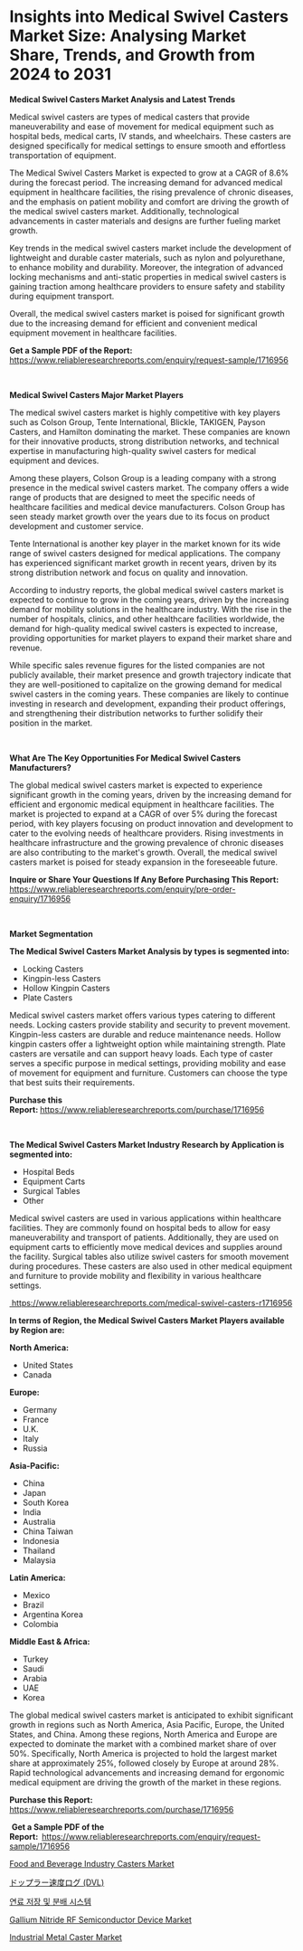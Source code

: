 <p><h1>Insights into Medical Swivel Casters Market Size: Analysing Market Share, Trends, and Growth from 2024 to 2031</h1></p><p><strong>Medical Swivel Casters Market Analysis and Latest Trends</strong></p>
<p><p>Medical swivel casters are types of medical casters that provide maneuverability and ease of movement for medical equipment such as hospital beds, medical carts, IV stands, and wheelchairs. These casters are designed specifically for medical settings to ensure smooth and effortless transportation of equipment.</p><p>The Medical Swivel Casters Market is expected to grow at a CAGR of 8.6% during the forecast period. The increasing demand for advanced medical equipment in healthcare facilities, the rising prevalence of chronic diseases, and the emphasis on patient mobility and comfort are driving the growth of the medical swivel casters market. Additionally, technological advancements in caster materials and designs are further fueling market growth.</p><p>Key trends in the medical swivel casters market include the development of lightweight and durable caster materials, such as nylon and polyurethane, to enhance mobility and durability. Moreover, the integration of advanced locking mechanisms and anti-static properties in medical swivel casters is gaining traction among healthcare providers to ensure safety and stability during equipment transport.</p><p>Overall, the medical swivel casters market is poised for significant growth due to the increasing demand for efficient and convenient medical equipment movement in healthcare facilities.</p></p>
<p><strong>Get a Sample PDF of the Report:&nbsp;</strong> <a href="https://www.reliableresearchreports.com/enquiry/request-sample/1716956">https://www.reliableresearchreports.com/enquiry/request-sample/1716956</a></p>
<p>&nbsp;</p>
<p><strong>Medical Swivel Casters Major Market Players</strong></p>
<p><p>The medical swivel casters market is highly competitive with key players such as Colson Group, Tente International, Blickle, TAKIGEN, Payson Casters, and Hamilton dominating the market. These companies are known for their innovative products, strong distribution networks, and technical expertise in manufacturing high-quality swivel casters for medical equipment and devices.</p><p>Among these players, Colson Group is a leading company with a strong presence in the medical swivel casters market. The company offers a wide range of products that are designed to meet the specific needs of healthcare facilities and medical device manufacturers. Colson Group has seen steady market growth over the years due to its focus on product development and customer service.</p><p>Tente International is another key player in the market known for its wide range of swivel casters designed for medical applications. The company has experienced significant market growth in recent years, driven by its strong distribution network and focus on quality and innovation.</p><p>According to industry reports, the global medical swivel casters market is expected to continue to grow in the coming years, driven by the increasing demand for mobility solutions in the healthcare industry. With the rise in the number of hospitals, clinics, and other healthcare facilities worldwide, the demand for high-quality medical swivel casters is expected to increase, providing opportunities for market players to expand their market share and revenue.</p><p>While specific sales revenue figures for the listed companies are not publicly available, their market presence and growth trajectory indicate that they are well-positioned to capitalize on the growing demand for medical swivel casters in the coming years. These companies are likely to continue investing in research and development, expanding their product offerings, and strengthening their distribution networks to further solidify their position in the market.</p></p>
<p>&nbsp;</p>
<p><strong>What Are The Key Opportunities For Medical Swivel Casters Manufacturers?</strong></p>
<p><p>The global medical swivel casters market is expected to experience significant growth in the coming years, driven by the increasing demand for efficient and ergonomic medical equipment in healthcare facilities. The market is projected to expand at a CAGR of over 5% during the forecast period, with key players focusing on product innovation and development to cater to the evolving needs of healthcare providers. Rising investments in healthcare infrastructure and the growing prevalence of chronic diseases are also contributing to the market's growth. Overall, the medical swivel casters market is poised for steady expansion in the foreseeable future.</p></p>
<p><strong>Inquire or Share Your Questions If Any Before Purchasing This Report:</strong> <a href="https://www.reliableresearchreports.com/enquiry/pre-order-enquiry/1716956">https://www.reliableresearchreports.com/enquiry/pre-order-enquiry/1716956</a></p>
<p>&nbsp;</p>
<p><strong>Market Segmentation</strong></p>
<p><strong>The Medical Swivel Casters Market Analysis by types is segmented into:</strong></p>
<p><ul><li>Locking Casters</li><li>Kingpin-less Casters</li><li>Hollow Kingpin Casters</li><li>Plate Casters</li></ul></p>
<p><p>Medical swivel casters market offers various types catering to different needs. Locking casters provide stability and security to prevent movement. Kingpin-less casters are durable and reduce maintenance needs. Hollow kingpin casters offer a lightweight option while maintaining strength. Plate casters are versatile and can support heavy loads. Each type of caster serves a specific purpose in medical settings, providing mobility and ease of movement for equipment and furniture. Customers can choose the type that best suits their requirements.</p></p>
<p><strong>Purchase this Report:&nbsp;</strong><a href="https://www.reliableresearchreports.com/purchase/1716956">https://www.reliableresearchreports.com/purchase/1716956</a></p>
<p>&nbsp;</p>
<p><strong>The Medical Swivel Casters Market Industry Research by Application is segmented into:</strong></p>
<p><ul><li>Hospital Beds</li><li>Equipment Carts</li><li>Surgical Tables</li><li>Other</li></ul></p>
<p><p>Medical swivel casters are used in various applications within healthcare facilities. They are commonly found on hospital beds to allow for easy maneuverability and transport of patients. Additionally, they are used on equipment carts to efficiently move medical devices and supplies around the facility. Surgical tables also utilize swivel casters for smooth movement during procedures. These casters are also used in other medical equipment and furniture to provide mobility and flexibility in various healthcare settings.</p></p>
<p><a href="https://www.reliableresearchreports.com/medical-swivel-casters-r1716956">&nbsp;https://www.reliableresearchreports.com/medical-swivel-casters-r1716956</a></p>
<p><strong>In terms of Region, the Medical Swivel Casters Market Players available by Region are:</strong></p>
<p>
    <p> <strong> North America: </strong>
        <ul>
            <li>United States</li>
            <li>Canada</li>
        </ul>
        </p> 
    <p> <strong> Europe: </strong>
        <ul>
            <li>Germany</li>
            <li>France</li>
            <li>U.K.</li>
            <li>Italy</li>
            <li>Russia</li>
        </ul>
        </p> 
    <p> <strong> Asia-Pacific: </strong>
        <ul>
            <li>China</li>
            <li>Japan</li>
            <li>South Korea</li>
            <li>India</li>
            <li>Australia</li>
            <li>China Taiwan</li>
            <li>Indonesia</li>
            <li>Thailand</li>
            <li>Malaysia</li>
        </ul>
        </p> 
    <p> <strong> Latin America: </strong>
        <ul>
            <li>Mexico</li>
            <li>Brazil</li>
            <li>Argentina Korea</li>
            <li>Colombia</li>
        </ul>
        </p> 
    <p> <strong> Middle East & Africa: </strong>
        <ul>
            <li>Turkey</li>
            <li>Saudi</li>
            <li>Arabia</li>
            <li>UAE</li>
            <li>Korea</li>
        </ul>
    </p>
    </p>
<p><p>The global medical swivel casters market is anticipated to exhibit significant growth in regions such as North America, Asia Pacific, Europe, the United States, and China. Among these regions, North America and Europe are expected to dominate the market with a combined market share of over 50%. Specifically, North America is projected to hold the largest market share at approximately 25%, followed closely by Europe at around 28%. Rapid technological advancements and increasing demand for ergonomic medical equipment are driving the growth of the market in these regions.</p></p>
<p><strong>Purchase this Report: </strong><a href="https://www.reliableresearchreports.com/purchase/1716956">https://www.reliableresearchreports.com/purchase/1716956</a></p>
<p>&nbsp;<strong>Get a Sample PDF of the Report:&nbsp;&nbsp;</strong><a href="https://www.reliableresearchreports.com/enquiry/request-sample/1716956">https://www.reliableresearchreports.com/enquiry/request-sample/1716956</a></p>
<p><strong></strong></p>
<p><p><a href="https://github.com/Valeridd446677/Market-Research-Report-List-1/blob/main/food-and-beverage-industry-casters-market.md">Food and Beverage Industry Casters Market</a></p><p><a href="https://github.com/zoetazuur/Market-Research-Report-List-1/blob/main/5603329107449.md">ドップラー速度ログ (DVL)</a></p><p><a href="https://github.com/Tristiarton768456/Market-Research-Report-List-2/blob/main/3110625101655.md">연료 저장 및 분배 시스템</a></p><p><a href="https://issuu.com/reportprime-2/docs/gallium-nitride-rf-semiconductor-device-market-siz">Gallium Nitride RF Semiconductor Device Market</a></p><p><a href="https://github.com/IzaiahBartell/Market-Research-Report-List-1/blob/main/industrial-metal-caster-market.md">Industrial Metal Caster Market</a></p></p>